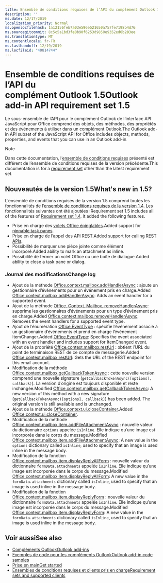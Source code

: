 ```yaml
---
title: Ensemble de conditions requises de l’API du complément Outlook 1.5
description: ''
ms.date: 12/17/2019
localization_priority: Normal
ms.openlocfilehash: 1a12156feb7a03e596e521650a757fe7198b4d76
ms.sourcegitcommit: 8c5c5a1bd3fe8b90f6253d9850e9352ed0b283ee
ms.translationtype: MT
ms.contentlocale: fr-FR
ms.lasthandoff: 12/19/2019
ms.locfileid: "40814744"
---
```

# <a name="outlook-add-in-api-requirement-set-15"></a><span data-ttu-id="04ccb-102">Ensemble de conditions requises de l’API du complément Outlook 1.5</span><span class="sxs-lookup"><span data-stu-id="04ccb-102">Outlook add-in API requirement set 1.5</span></span>

<span data-ttu-id="04ccb-103">Le sous-ensemble de l’API pour le complément Outlook de l’interface API JavaScript pour Office comprend des objets, des méthodes, des propriétés et des événements à utiliser dans un complément Outlook.</span><span class="sxs-lookup"><span data-stu-id="04ccb-103">The Outlook add-in API subset of the JavaScript API for Office includes objects, methods, properties, and events that you can use in an Outlook add-in.</span></span>

> [!NOTE]
> <span data-ttu-id="04ccb-104">Dans cette documentation, l’[ensemble de conditions requises](/office/dev/add-ins/reference/requirement-sets/outlook-api-requirement-sets) présenté est différent de l’ensemble de conditions requises de la version précédente.</span><span class="sxs-lookup"><span data-stu-id="04ccb-104">This documentation is for a [requirement set](/office/dev/add-ins/reference/requirement-sets/outlook-api-requirement-sets) other than the latest requirement set.</span></span>

## <a name="whats-new-in-15"></a><span data-ttu-id="04ccb-105">Nouveautés de la version 1.5</span><span class="sxs-lookup"><span data-stu-id="04ccb-105">What's new in 1.5?</span></span>

<span data-ttu-id="04ccb-p101">L’ensemble de conditions requises de la version 1.5 comprend toutes les fonctionnalités de l’[ensemble de conditions requises de la version 1.4](../requirement-set-1.4/outlook-requirement-set-1.4.md). Les fonctionnalités suivantes ont été ajoutées :</span><span class="sxs-lookup"><span data-stu-id="04ccb-p101">Requirement set 1.5 includes all of the features of [Requirement set 1.4](../requirement-set-1.4/outlook-requirement-set-1.4.md). It added the following features.</span></span>

- <span data-ttu-id="04ccb-108">Prise en charge des [volets Office épinglables](/outlook/add-ins/pinnable-taskpane).</span><span class="sxs-lookup"><span data-stu-id="04ccb-108">Added support for [pinnable task panes](/outlook/add-ins/pinnable-taskpane).</span></span>
- <span data-ttu-id="04ccb-109">Prise en charge de l’appel des [API REST](/outlook/add-ins/use-rest-api).</span><span class="sxs-lookup"><span data-stu-id="04ccb-109">Added support for calling [REST APIs](/outlook/add-ins/use-rest-api).</span></span>
- <span data-ttu-id="04ccb-110">Possibilité de marquer une pièce jointe comme élément incorporé.</span><span class="sxs-lookup"><span data-stu-id="04ccb-110">Added ability to mark an attachment as inline.</span></span>
- <span data-ttu-id="04ccb-111">Possibilité de fermer un volet Office ou une boîte de dialogue.</span><span class="sxs-lookup"><span data-stu-id="04ccb-111">Added ability to close a task pane or dialog.</span></span>

### <a name="change-log"></a><span data-ttu-id="04ccb-112">Journal des modifications</span><span class="sxs-lookup"><span data-stu-id="04ccb-112">Change log</span></span>

- <span data-ttu-id="04ccb-113">Ajout de la méthode [Office.context.mailbox.addHandlerAsync](office.context.mailbox.md#methods) : ajoute un gestionnaire d’événements pour un événement pris en charge.</span><span class="sxs-lookup"><span data-stu-id="04ccb-113">Added [Office.context.mailbox.addHandlerAsync](office.context.mailbox.md#methods): Adds an event handler for a supported event.</span></span>
- <span data-ttu-id="04ccb-114">Ajout de la méthode [Office. Context. Mailbox. removeHandlerAsync](office.context.mailbox.md#methods): supprime les gestionnaires d’événements pour un type d’événement pris en charge.</span><span class="sxs-lookup"><span data-stu-id="04ccb-114">Added [Office.context.mailbox.removeHandlerAsync](office.context.mailbox.md#methods): Removes the event handlers for a supported event type.</span></span>
- <span data-ttu-id="04ccb-115">Ajout de l’énumération [Office.EventType](office.md#eventtype-string) : spécifie l’événement associé à un gestionnaire d’événements et prend en charge l’événement ItemChanger.</span><span class="sxs-lookup"><span data-stu-id="04ccb-115">Added [Office.EventType](office.md#eventtype-string): Specifies the event associated with an event handler and includes support for ItemChanged event.</span></span>
- <span data-ttu-id="04ccb-116">Ajout de la propriété [Office.context.mailbox.restUrl](office.context.mailbox.md#properties) : obtient l’URL du point de terminaison REST de ce compte de messagerie.</span><span class="sxs-lookup"><span data-stu-id="04ccb-116">Added [Office.context.mailbox.restUrl](office.context.mailbox.md#properties): Gets the URL of the REST endpoint for this email account.</span></span>
- <span data-ttu-id="04ccb-p102">Modification de la méthode [Office.context.mailbox.getCallbackTokenAsync](office.context.mailbox.md#methods) : cette nouvelle version comprend une nouvelle signature (`getCallbackTokenAsync([options], callback)`). La version d’origine est toujours disponible et reste inchangée.</span><span class="sxs-lookup"><span data-stu-id="04ccb-p102">Modified [Office.context.mailbox.getCallbackTokenAsync](office.context.mailbox.md#methods): A new version of this method with a new signature (`getCallbackTokenAsync([options], callback)`) has been added. The original version is still available and is unchanged.</span></span>
- <span data-ttu-id="04ccb-119">Ajout de la méthode [Office.context.ui.closeContainer](/javascript/api/office/office.ui#closecontainer--).</span><span class="sxs-lookup"><span data-stu-id="04ccb-119">Added [Office.context.ui.closeContainer](/javascript/api/office/office.ui#closecontainer--).</span></span>
- <span data-ttu-id="04ccb-120">Modification de la méthode [Office.context.mailbox.item.addFileAttachmentAsync](office.context.mailbox.item.md#methods) : nouvelle valeur du dictionnaire `options` appelée `isInline`. Elle indique qu’une image est incorporée dans le corps du message.</span><span class="sxs-lookup"><span data-stu-id="04ccb-120">Modified [Office.context.mailbox.item.addFileAttachmentAsync](office.context.mailbox.item.md#methods): A new value in the `options` dictionary called `isInline`, used to specify that an image is used inline in the message body.</span></span>
- <span data-ttu-id="04ccb-121">Modification de la fonction [Office.context.mailbox.item.displayReplyAllForm](office.context.mailbox.item.md#methods) : nouvelle valeur du dictionnaire `formData.attachments` appelée `isInline`. Elle indique qu’une image est incorporée dans le corps du message.</span><span class="sxs-lookup"><span data-stu-id="04ccb-121">Modified [Office.context.mailbox.item.displayReplyAllForm](office.context.mailbox.item.md#methods): A new value in the `formData.attachments` dictionary called `isInline`, used to specify that an image is used inline in the message body.</span></span>
- <span data-ttu-id="04ccb-122">Modification de la fonction [Office.context.mailbox.item.displayReplyForm](office.context.mailbox.item.md#methods) : nouvelle valeur du dictionnaire `formData.attachments` appelée `isInline`. Elle indique qu’une image est incorporée dans le corps du message.</span><span class="sxs-lookup"><span data-stu-id="04ccb-122">Modified [Office.context.mailbox.item.displayReplyForm](office.context.mailbox.item.md#methods): A new value in the `formData.attachments` dictionary called `isInline`, used to specify that an image is used inline in the message body.</span></span>

## <a name="see-also"></a><span data-ttu-id="04ccb-123">Voir aussi</span><span class="sxs-lookup"><span data-stu-id="04ccb-123">See also</span></span>

- [<span data-ttu-id="04ccb-124">Compléments Outlook</span><span class="sxs-lookup"><span data-stu-id="04ccb-124">Outlook add-ins</span></span>](/outlook/add-ins/)
- [<span data-ttu-id="04ccb-125">Exemples de code pour les compléments Outlook</span><span class="sxs-lookup"><span data-stu-id="04ccb-125">Outlook add-in code samples</span></span>](https://developer.microsoft.com/outlook/gallery/?filterBy=Outlook,Samples,Add-ins)
- [<span data-ttu-id="04ccb-126">Prise en main</span><span class="sxs-lookup"><span data-stu-id="04ccb-126">Get started</span></span>](/outlook/add-ins/quick-start)
- [<span data-ttu-id="04ccb-127">Ensembles de conditions requises et clients pris en charge</span><span class="sxs-lookup"><span data-stu-id="04ccb-127">Requirement sets and supported clients</span></span>](../../requirement-sets/outlook-api-requirement-sets.md)

